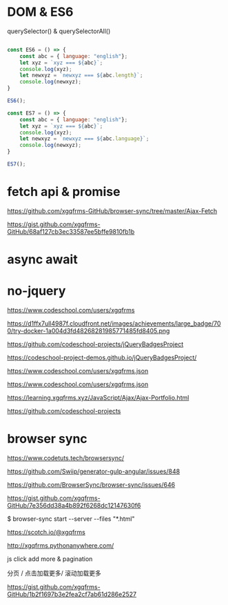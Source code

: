 

# DOM & ES6 

querySelector() & querySelectorAll() 

```js

const ES6 = () => {
    const abc = { language: "english"};
    let xyz = `xyz === ${abc}`;
    console.log(xyz);
    let newxyz = `newxyz === ${abc.length}`;
    console.log(newxyz);
}

ES6();

const ES7 = () => {
    const abc = { language: "english"};
    let xyz = `xyz === ${abc}`;
    console.log(xyz);
    let newxyz = `newxyz === ${abc.language}`;
    console.log(newxyz);
}

ES7();

``` 


# fetch api & promise

https://github.com/xgqfrms-GitHub/browser-sync/tree/master/Ajax-Fetch


https://gist.github.com/xgqfrms-GitHub/68af127cb3ec33587ee5bffe9810fb1b


# async await


# no-jquery




https://www.codeschool.com/users/xgqfrms

https://d1ffx7ull4987f.cloudfront.net/images/achievements/large_badge/700/try-docker-1a004d3fd48268281985771485fd8405.png

https://github.com/codeschool-projects/jQueryBadgesProject





https://codeschool-project-demos.github.io/jQueryBadgesProject/

https://www.codeschool.com/users/xgqfrms.json



https://www.codeschool.com/users/xgqfrms.json

https://learning.xgqfrms.xyz/JavaScript/Ajax/Ajax-Portfolio.html

https://github.com/codeschool-projects







# browser sync


https://www.codetuts.tech/browsersync/

https://github.com/Swiip/generator-gulp-angular/issues/848


https://github.com/BrowserSync/browser-sync/issues/646


https://gist.github.com/xgqfrms-GitHub/7e356dd38a4b892f6268dc12147630f6


$ browser-sync start --server --files "*.html"


https://scotch.io/@xgqfrms

http://xgqfrms.pythonanywhere.com/




js click add more & pagination


分页 / 点击加载更多/ 滚动加载更多


https://gist.github.com/xgqfrms-GitHub/1b2f1697b3e2fea2cf7ab61d286e2527





